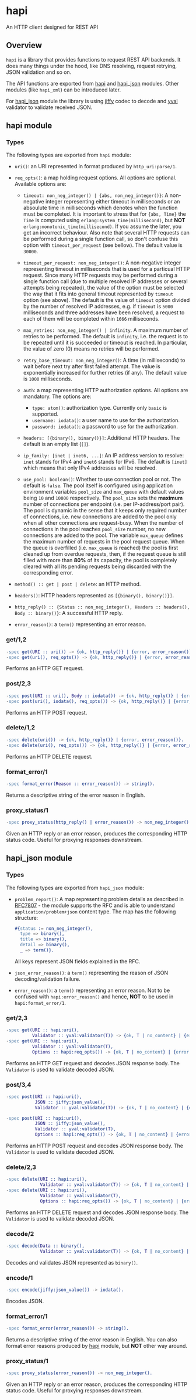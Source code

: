 # hapi

An HTTP client designed for REST API

## Overview

`hapi` is a library that provides functions to request REST API backends. It does many
things under the hood, like DNS resolving, request retrying, JSON validation and so on.

The API functions are exported from [hapi](#hapi-module) and [hapi_json](#hapi_json-module) modules.
Other modules (like `hapi_xml`) can be introduced later.

For [hapi_json](#hapi_json-module) module the library is using [jiffy](https://github.com/davisp/jiffy)
codec to decode and [yval](https://github.com/zinid/yval) validator to validate received JSON.

## hapi module

### Types

The following types are exported from `hapi` module:

- `uri()`: an URI represented in format produced by `http_uri:parse/1`.

- `req_opts()`: a map holding request options. All options are optional.
  Available options are:

  - `timeout: non_neg_integer() | {abs, non_neg_integer()}`:
    A non-negative integer representing either timeout in milliseconds or
    an absoulute time in milliseconds which denotes when the function
    must be completed. It is important to stress that for `{abs, Time}`
    the `Time` is computed using `erlang:system_time(millisecond)`, but
    **NOT** `erlang:monotonic_time(millisecond)`. If you assume the later,
    you get an incorrect behaviour. Also note that several HTTP
    requests can be performed during a single function call, so don't
    confuse this option with `timeout_per_request` (see bellow).
    The default value is `30000`.

  - `timeout_per_request: non_neg_integer()`:
    A non-negative integer representing timeout in milliseconds that
    is used for a particual HTTP request. Since many HTTP requests
    may be performed during a single function call (due to multiple
    resolved IP addresses or several attempts being repeated),
    the value of the option must be selected the way that it fits into
    general timeout represented by `timeout` option (see above). The
    default is the value of `timeout` option divided by the number of
    resolved IP addresses, e.g. if `timeout` is `5000` milliseconds
    and three addresses have been resolved, a request to each of them
    will be completed within `1666` milliseconds.

  - `max_retries: non_neg_integer() | infinity`. A maximum number of retries
    to be performed. The default is `infinity`, i.e. the request is to
    be repeated until it is succeeded or timeout is reached. In particular,
    the value of zero (0) means no retries will be performed.

  - `retry_base_timeout: non_neg_integer()`:
    A time (in milliseconds) to wait before next try after first
    failed attempt. The value is exponentially increased for further retries
    (if any). The default value is `1000` milliseconds.

  - `auth`: a map representing HTTP authorization options. All options are mandatory.
    The options are:
    - `type: atom()`: authorization type. Currently only `basic` is supported.
    - `username: iodata()`: a user name to use for the authorization.
    - `password: iodata()`: a password to use for the authorization.

  - `headers: [{binary(), binary()}]`: Additional HTTP headers. The default is
    an empty list (`[]`).

  - `ip_family: [inet | inet6, ...]`: An IP address version to resolve: `inet`
    stands for IPv4 and `inet6` stands for IPv6. The default is `[inet]`
    which means that only IPv4 addresses will be resolved.

  - `use_pool: boolean()`: Whether to use connection pool or not. The default
    is `false`. The pool itself is configured using application environment
    variables `pool_size` and `max_queue` with default values being `10` and `10000`
    respectively. The `pool_size` sets the **maximum** number of connections
    per endpoint (i.e. per IP-address/port pair). The pool is dynamic in the sense
    that it keeps only required number of connections, i.e. new connections
    are added to the pool only when all other connections are request-busy.
    When the number of connections in the pool reaches `pool_size` number,
    no new connections are added to the pool.
    The variable `max_queue` defines the maximum number of requests in the
    pool request queue. When the queue is overfilled (i.e. `max_queue` is reached)
    the pool is first cleaned up from overdue requests, then, if the request queue
    is still filled with more than **80%** of its capacity, the pool is completely
    cleared with all its pending requests being discarded with the corresponding
    error.

- `method() :: get | post | delete`: an HTTP method.

- `headers()`: HTTP headers represented as `[{binary(), binary()}]`.

- `http_reply() :: {Status :: non_neg_integer(), Headers :: headers(), Body :: binary()}`:
  A successful HTTP reply.

- `error_reason()`: a `term()` representing an error reason.

### get/1,2

```erl
-spec get(URI :: uri()) -> {ok, http_reply()} | {error, error_reason()}.
-spec get(uri(), req_opts()) -> {ok, http_reply()} | {error, error_reason()}.
```
Performs an HTTP GET request.

### post/2,3

```erl
-spec post(URI :: uri(), Body :: iodata()) -> {ok, http_reply()} | {error, error_reason()}.
-spec post(uri(), iodata(), req_opts()) -> {ok, http_reply()} | {error, error_reason()}.
```
Performs an HTTP POST request.

### delete/1,2

```erl
-spec delete(uri()) -> {ok, http_reply()} | {error, error_reason()}.
-spec delete(uri(), req_opts()) -> {ok, http_reply()} | {error, error_reason()}.
```
Performs an HTTP DELETE request.

### format_error/1

```erl
-spec format_error(Reason :: error_reason()) -> string().
```
Returns a descriptive string of the error reason in English.

### proxy_status/1

```erl
-spec proxy_status(http_reply() | error_reason()) -> non_neg_integer().
```
Given an HTTP reply or an error reason, produces the corresponding HTTP status code.
Useful for proxying responses downstream.

## hapi_json module

### Types

The following types are exported from `hapi_json` module:

- `problem_report()`: A map representing problem details as described in
  [RFC7807](https://tools.ietf.org/html/rfc7807) - the module supports the RFC
  and is able to understand `application/problem+json` content type.
  The map has the following structure:
  ```erl
  #{status := non_neg_integer(),
    type => binary(),
    title => binary(),
    detail => binary(),
    _ => term()}.
  ```
  All keys represent JSON fields explained in the RFC.

- `json_error_reason()`: a `term()` representing the reason of JSON decoding/validation failure.

- `error_reason()`: a `term()` representing an error reason. Not to be confused with
  `hapi:error_reason()` and hence, **NOT** to be used in `hapi:format_error/1`.

### get/2,3

```erl
-spec get(URI :: hapi:uri(),
          Validator :: yval:validator(T)) -> {ok, T | no_content} | {error, error_reason()}.
-spec get(URI :: hapi:uri(),
          Validator :: yval:validator(T),
          Options :: hapi:req_opts()) -> {ok, T | no_content} | {error, error_reason()}.
```
Performs an HTTP GET request and decodes JSON response body.
The `Validator` is used to validate decoded JSON.

### post/3,4

```erl
-spec post(URI :: hapi:uri(),
           JSON :: jiffy:json_value(),
           Validator :: yval:validator(T)) -> {ok, T | no_content} | {error, error_reason()}.

-spec post(URI :: hapi:uri(),
           JSON :: jiffy:json_value(),
           Validator :: yval:validator(T),
           Options :: hapi:req_opts()) -> {ok, T | no_content} | {error, error_reason()}.
```
Performs an HTTP POST request and decodes JSON response body.
The `Validator` is used to validate decoded JSON.

### delete/2,3

```erl
-spec delete(URI :: hapi:uri(),
             Validator :: yval:validator(T)) -> {ok, T | no_content} | {error, error_reason()}.
-spec delete(URI :: hapi:uri(),
             Validator :: yval:validator(T),
             Options :: hapi:req_opts()) -> {ok, T | no_content} | {error, error_reason()}.
```
Performs an HTTP DELETE request and decodes JSON response body.
The `Validator` is used to validate decoded JSON.

### decode/2

```erl
-spec decode(Data :: binary(),
             Validator :: yval:validator(T)) -> {ok, T | no_content} | {error, json_error_reason()}.
```
Decodes and validates JSON represented as `binary()`.

### encode/1

```erl
-spec encode(jiffy:json_value()) -> iodata().
```
Encodes JSON.

### format_error/1

```erl
-spec format_error(error_reason()) -> string().
```
Returns a descriptive string of the error reason in English.
You can also format error reasons produced by [hapi](#hapi-module) module,
but **NOT** other way around.

### proxy_status/1

```erl
-spec proxy_status(error_reason()) -> non_neg_integer().
```
Given an HTTP reply or an error reason, produces the corresponding HTTP status code.
Useful for proxying responses downstream.
